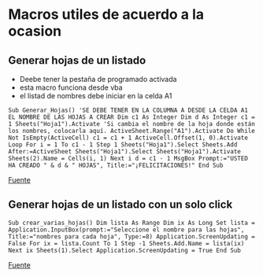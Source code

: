 # Macros utiles de acuerdo a la ocasion

## Generar hojas de un listado

- Deebe tener la pestaña de programado activada
- esta macro funciona desde vba
- el listad de nombres debe iniciar en la celda A1

`
    Sub Generar_Hojas()
    'SE DEBE TENER EN LA COLUMNA A DESDE LA CELDA A1 EL NOMBRE DE LAS HOJAS A CREAR
    Dim c1 As Integer
    Dim d As Integer
    c1 = 1
    Sheets("Hoja1").Activate 'Si cambia el nombre de la hoja donde están los nombres, colocarla aquí.
    ActiveSheet.Range("A1").Activate
    Do While Not IsEmpty(ActiveCell)
    c1 = c1 + 1
    ActiveCell.Offset(1, 0).Activate
    Loop
    For i = 1 To c1 - 1 Step 1
        Sheets("Hoja1").Select
        Sheets.Add After:=ActiveSheet
        Sheets("Hoja1").Select
        Sheets("Hoja1").Activate
        Sheets(2).Name = Cells(i, 1)
    Next i
    d = c1 - 1
    MsgBox Prompt:="USTED HA CREADO " & d & " HOJAS", Title:="¡FELICITACIONES!"
    End Sub
`

[Fuente]([https://](https://youtu.be/kuR44uyi_V8?si=bf9VFir7GgZWrMCp))

## Generar hojas de un listado con un solo click

`
    Sub crear_varias_hojas()
    Dim lista As Range
    Dim ix As Long
    Set lista = Application.InputBox(prompt:="Seleccione el nombre para las hojas", Title:="nombres para cada hoja", Type:=8)
    Application.ScreenUpdating = False
    For ix = lista.Count To 1 Step -1
    Sheets.Add.Name = lista(ix)
    Next ix
    Sheets(1).Select
    Application.ScreenUpdating = True
    End Sub
`

[Fuente]([https://](https://www.youtube.com/watch?v=3soatT0SGhI&ab_channel=MiltonJMorales))
